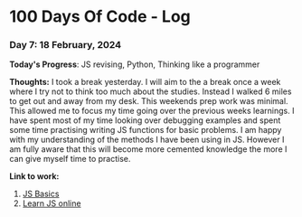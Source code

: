 # 100 Days Of Code - Log

### Day 7: 18 February, 2024 

**Today's Progress**: JS revising, Python, Thinking like a programmer

**Thoughts:** I took a break yesterday. I will aim to the a break once a week where I try not to think too much about the studies. Instead I walked 6 miles to get out and away from my desk. This weekends prep work was minimal. This allowed me to focus my time going over the previous weeks learnings. I have spent most of my time looking over debugging examples and spent some time practising writing JS functions for basic problems. I am happy with my understanding of the methods I have been using in JS. However I am fully aware that this will become more cemented knowledge the more I can give myself time to practise.

**Link to work:** 
1. [JS Basics](https://dev.to/joanayebola/variables-and-data-types-in-javascript-for-beginners-338o)
2. [Learn JS online](https://learnjavascript.online/)